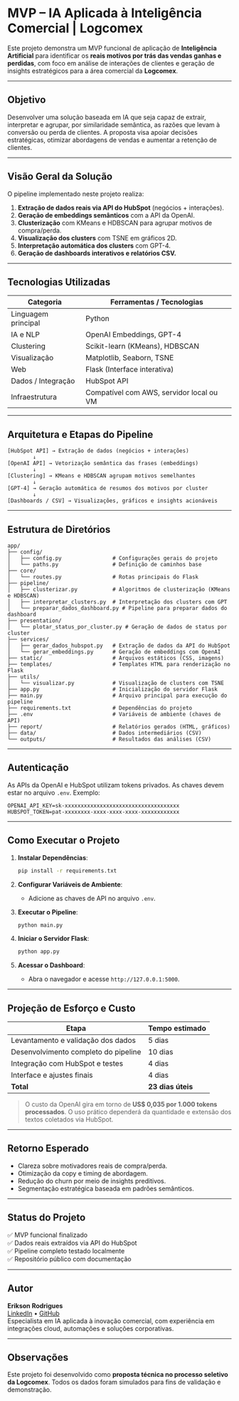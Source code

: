 # MVP – IA Aplicada à Inteligência Comercial | Logcomex

Este projeto demonstra um MVP funcional de aplicação de **Inteligência Artificial** para identificar os **reais motivos por trás das vendas ganhas e perdidas**, com foco em análise de interações de clientes e geração de insights estratégicos para a área comercial da **Logcomex**.

---

## Objetivo

Desenvolver uma solução baseada em IA que seja capaz de extrair, interpretar e agrupar, por similaridade semântica, as razões que levam à conversão ou perda de clientes. A proposta visa apoiar decisões estratégicas, otimizar abordagens de vendas e aumentar a retenção de clientes.

---

## Visão Geral da Solução

O pipeline implementado neste projeto realiza:

1. **Extração de dados reais via API do HubSpot** (negócios + interações).
2. **Geração de embeddings semânticos** com a API da OpenAI.
3. **Clusterização** com KMeans e HDBSCAN para agrupar motivos de compra/perda.
4. **Visualização dos clusters** com TSNE em gráficos 2D.
5. **Interpretação automática dos clusters** com GPT-4.
6. **Geração de dashboards interativos e relatórios CSV.**

---

## Tecnologias Utilizadas

| Categoria           | Ferramentas / Tecnologias                |
| ------------------- | ---------------------------------------- |
| Linguagem principal | Python                                   |
| IA e NLP            | OpenAI Embeddings, GPT-4                 |
| Clustering          | Scikit-learn (KMeans), HDBSCAN           |
| Visualização        | Matplotlib, Seaborn, TSNE                |
| Web                 | Flask (Interface interativa)             |
| Dados / Integração  | HubSpot API                              |
| Infraestrutura      | Compatível com AWS, servidor local ou VM |

---

## Arquitetura e Etapas do Pipeline

```text
[HubSpot API] → Extração de dados (negócios + interações)
        ↓
[OpenAI API] → Vetorização semântica das frases (embeddings)
        ↓
[Clustering] → KMeans e HDBSCAN agrupam motivos semelhantes
        ↓
[GPT-4] → Geração automática de resumos dos motivos por cluster
        ↓
[Dashboards / CSV] → Visualizações, gráficos e insights acionáveis
```

---

## Estrutura de Diretórios

```
app/
├── config/
│   ├── config.py                # Configurações gerais do projeto
│   └── paths.py                 # Definição de caminhos base
├── core/
│   └── routes.py                # Rotas principais do Flask
├── pipeline/
│   ├── clusterizar.py           # Algoritmos de clusterização (KMeans e HDBSCAN)
│   ├── interpretar_clusters.py  # Interpretação dos clusters com GPT
│   └── preparar_dados_dashboard.py # Pipeline para preparar dados do dashboard
├── presentation/
│   └── plotar_status_por_cluster.py # Geração de dados de status por cluster
├── services/
│   ├── gerar_dados_hubspot.py   # Extração de dados da API do HubSpot
│   └── gerar_embeddings.py      # Geração de embeddings com OpenAI
├── static/                      # Arquivos estáticos (CSS, imagens)
├── templates/                   # Templates HTML para renderização no Flask
├── utils/
│   └── visualizar.py            # Visualização de clusters com TSNE
├── app.py                       # Inicialização do servidor Flask
├── main.py                      # Arquivo principal para execução do pipeline
├── requirements.txt             # Dependências do projeto
├── .env                         # Variáveis de ambiente (chaves de API)
├── report/                      # Relatórios gerados (HTML, gráficos)
├── data/                        # Dados intermediários (CSV)
└── outputs/                     # Resultados das análises (CSV)
```

---

## Autenticação

As APIs da OpenAI e HubSpot utilizam tokens privados. As chaves devem estar no arquivo `.env`. Exemplo:

```
OPENAI_API_KEY=sk-xxxxxxxxxxxxxxxxxxxxxxxxxxxxxxxxxxxx
HUBSPOT_TOKEN=pat-xxxxxxxx-xxxx-xxxx-xxxx-xxxxxxxxxxxx
```

---

## Como Executar o Projeto

1. **Instalar Dependências**:
   ```bash
   pip install -r requirements.txt
   ```

2. **Configurar Variáveis de Ambiente**:
   - Adicione as chaves de API no arquivo `.env`.

3. **Executar o Pipeline**:
   ```bash
   python main.py
   ```

4. **Iniciar o Servidor Flask**:
   ```bash
   python app.py
   ```

5. **Acessar o Dashboard**:
   - Abra o navegador e acesse `http://127.0.0.1:5000`.

---

## Projeção de Esforço e Custo

| Etapa                                | Tempo estimado    |
| ------------------------------------ | ----------------- |
| Levantamento e validação dos dados   | 5 dias            |
| Desenvolvimento completo do pipeline | 10 dias           |
| Integração com HubSpot e testes      | 4 dias            |
| Interface e ajustes finais           | 4 dias            |
| **Total**                            | **23 dias úteis** |

> O custo da OpenAI gira em torno de **US\$ 0,035 por 1.000 tokens processados**. O uso prático dependerá da quantidade e extensão dos textos coletados via HubSpot.

---

## Retorno Esperado

* Clareza sobre motivadores reais de compra/perda.
* Otimização da copy e timing de abordagem.
* Redução do churn por meio de insights preditivos.
* Segmentação estratégica baseada em padrões semânticos.

---

## Status do Projeto

✅ MVP funcional finalizado  
✅ Dados reais extraídos via API do HubSpot  
✅ Pipeline completo testado localmente  
✅ Repositório público com documentação  

---

## Autor

**Erikson Rodrigues**  
[LinkedIn](https://www.linkedin.com/in/eriksonrds) • [GitHub](https://github.com/eriksonrds)  
Especialista em IA aplicada à inovação comercial, com experiência em integrações cloud, automações e soluções corporativas.

---

## Observações

Este projeto foi desenvolvido como **proposta técnica no processo seletivo da Logcomex**. Todos os dados foram simulados para fins de validação e demonstração.
